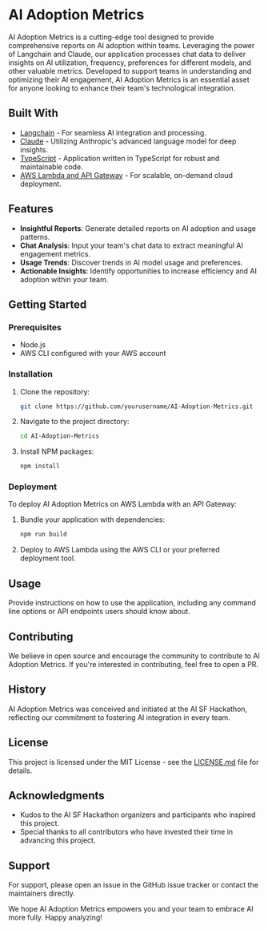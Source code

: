 # AI Adoption Metrics

AI Adoption Metrics is a cutting-edge tool designed to provide comprehensive reports on AI adoption within teams. Leveraging the power of Langchain and Claude, our application processes chat data to deliver insights on AI utilization, frequency, preferences for different models, and other valuable metrics. Developed to support teams in understanding and optimizing their AI engagement, AI Adoption Metrics is an essential asset for anyone looking to enhance their team's technological integration.

## Built With

- [Langchain](https://langchain.readthedocs.io/) - For seamless AI integration and processing.
- [Claude](https://claude.ai/) - Utilizing Anthropic's advanced language model for deep insights.
- [TypeScript](https://www.typescriptlang.org/) - Application written in TypeScript for robust and maintainable code.
- [AWS Lambda and API Gateway](https://aws.amazon.com/lambda/) - For scalable, on-demand cloud deployment.

## Features

- **Insightful Reports**: Generate detailed reports on AI adoption and usage patterns.
- **Chat Analysis**: Input your team's chat data to extract meaningful AI engagement metrics.
- **Usage Trends**: Discover trends in AI model usage and preferences.
- **Actionable Insights**: Identify opportunities to increase efficiency and AI adoption within your team.

## Getting Started

### Prerequisites

- Node.js
- AWS CLI configured with your AWS account

### Installation

1. Clone the repository:
   ```sh
   git clone https://github.com/yourusername/AI-Adoption-Metrics.git
   ```
2. Navigate to the project directory:
   ```sh
   cd AI-Adoption-Metrics
   ```
3. Install NPM packages:
   ```sh
   npm install
   ```

### Deployment

To deploy AI Adoption Metrics on AWS Lambda with an API Gateway:

1. Bundle your application with dependencies:
   ```sh
   npm run build
   ```
2. Deploy to AWS Lambda using the AWS CLI or your preferred deployment tool.

## Usage

Provide instructions on how to use the application, including any command line options or API endpoints users should know about.

## Contributing

We believe in open source and encourage the community to contribute to AI Adoption Metrics. If you're interested in contributing, feel free to open a PR.

## History

AI Adoption Metrics was conceived and initiated at the AI SF Hackathon, reflecting our commitment to fostering AI integration in every team.

## License

This project is licensed under the MIT License - see the [LICENSE.md](LICENSE.md) file for details.

## Acknowledgments

- Kudos to the AI SF Hackathon organizers and participants who inspired this project.
- Special thanks to all contributors who have invested their time in advancing this project.

## Support

For support, please open an issue in the GitHub issue tracker or contact the maintainers directly.

We hope AI Adoption Metrics empowers you and your team to embrace AI more fully. Happy analyzing!
